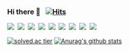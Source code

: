 ### Hi there 👋 &nbsp; [![Hits](https://hits.seeyoufarm.com/api/count/incr/badge.svg?url=https%3A%2F%2Fgithub.com%2Fwndnjs9878&count_bg=%2379C83D&title_bg=%23555555&icon=&icon_color=%23E7E7E7&title=hits&edge_flat=false)](https://hits.seeyoufarm.com)


<img src="https://img.shields.io/badge/Python-3766AB?style=flat-square&logo=Python&logoColor=white"/>&nbsp;
<img src="https://img.shields.io/badge/Swift-e67e22?style=flat-square&logo=Swift&logoColor=white"/>&nbsp;
<img src="https://img.shields.io/badge/Java-e74c3c?style=flat-square&logo=Java&logoColor=white"/>&nbsp;
<img src="https://img.shields.io/badge/Javascript-F7DF1E?style=flat-square&logo=Javascript&logoColor=white"/>&nbsp;
<img src="https://img.shields.io/badge/CSS-fd79a8?style=flat-square&logo=CSS3&logoColor=white"/>&nbsp;
<img src="https://img.shields.io/badge/Mysql-0984e3?style=flat-square&logo=Mysql&logoColor=white"/>&nbsp;
<img src="https://img.shields.io/badge/Firebase-FFCA28?style=flat-square&logo=Firebase&logoColor=white"/>&nbsp;
<img src="https://img.shields.io/badge/macOS-000000?style=flat-square&logo=macOS&logoColor=white"/>&nbsp;
<img src="https://img.shields.io/badge/Xcode-0652DD?style=flat-square&logo=Xcode&logoColor=white"/>&nbsp;
<!--<img src="https://img.shields.io/badge/AWS-FFCA28?style=flat-square&logo=Amazon_AWS&logoColor=white"/>&nbsp; -->
[![solved.ac tier](http://mazassumnida.wtf/api/generate_badge?boj=wndnjs9878)](https://solved.ac/wndnjs9878)
[![Anurag's github stats](https://github-readme-stats.vercel.app/api?username=wndnjs9878)](https://github.com/anuraghazra/github-readme-stats)


<!--
**wndnjs9878/wndnjs9878** is a ✨ _special_ ✨ repository because its `README.md` (this file) appears on your GitHub profile.

Here are some ideas to get you started:

- 🔭 I’m currently working on ...
- 🌱 I’m currently learning ...
- 👯 I’m looking to collaborate on ...
- 🤔 I’m looking for help with ...
- 💬 Ask me about ...
- 📫 How to reach me: ...
- 😄 Pronouns: ...
- ⚡ Fun fact: ...
-->
